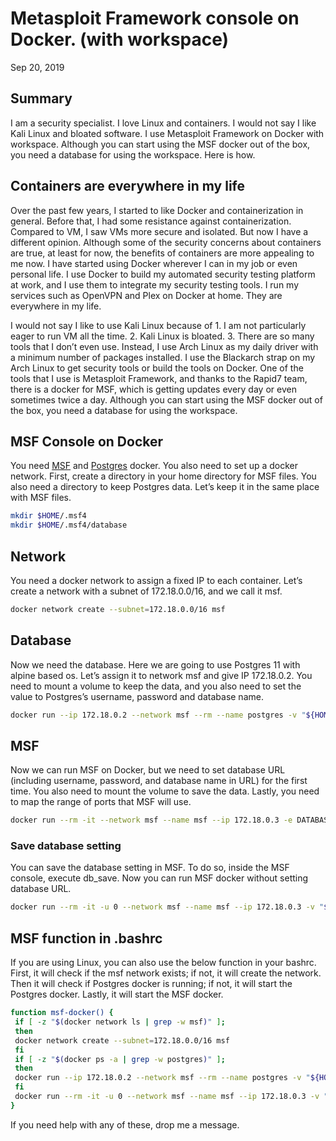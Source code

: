 # Metasploit Framework console on Docker. (with workspace)
Sep 20, 2019

## Summary

I am a security specialist. I love Linux and containers. I would not say I like Kali Linux and bloated software. I use Metasploit Framework on Docker with workspace. Although you can start using the MSF docker out of the box, you need a database for using the workspace. Here is how.

## Containers are everywhere in my life

Over the past few years, I started to like Docker and containerization in general. Before that, I had some resistance against containerization. Compared to VM, I saw VMs more secure and isolated. But now I have a different opinion. Although some of the security concerns about containers are true, at least for now, the benefits of containers are more appealing to me now.
I have started using Docker wherever I can in my job or even personal life. I use Docker to build my automated security testing platform at work, and I use them to integrate my security testing tools. I run my services such as OpenVPN and Plex on Docker at home. They are everywhere in my life.

I would not say I like to use Kali Linux because of 1. I am not particularly eager to run VM all the time. 2. Kali Linux is bloated. 3. There are so many tools that I don’t even use. Instead, I use Arch Linux as my daily driver with a minimum number of packages installed. I use the Blackarch strap on my Arch Linux to get security tools or build the tools on Docker.
One of the tools that I use is Metasploit Framework, and thanks to the Rapid7 team, there is a docker for MSF, which is getting updates every day or even sometimes twice a day. Although you can start using the MSF docker out of the box, you need a database for using the workspace.

## MSF Console on Docker

You need [MSF](https://hub.docker.com/r/metasploitframework/metasploit-framework) and [Postgres](https://hub.docker.com/_/postgres) docker. You also need to set up a docker network.
First, create a directory in your home directory for MSF files. You also need a directory to keep Postgres data. Let’s keep it in the same place with MSF files.

``` bash 
mkdir $HOME/.msf4
mkdir $HOME/.msf4/database
```

## Network
You need a docker network to assign a fixed IP to each container. Let’s create a network with a subnet of 172.18.0.0/16, and we call it msf.

``` bash 
docker network create --subnet=172.18.0.0/16 msf
```

## Database

Now we need the database. Here we are going to use Postgres 11 with alpine based os. Let’s assign it to network msf and give IP 172.18.0.2. You need to mount a volume to keep the data, and you also need to set the value to Postgres’s username, password and database name.

``` bash
docker run --ip 172.18.0.2 --network msf --rm --name postgres -v "${HOME}/.msf4/database:/var/lib/postgresql/data" -e POSTGRES_PASSWORD=postgres -e POSTGRES_USER=postgres -e POSTGRES_DB=msf -d postgres:11-alpine
```

## MSF
Now we can run MSF on Docker, but we need to set database URL (including username, password, and database name in URL) for the first time. You also need to mount the volume to save the data. Lastly, you need to map the range of ports that MSF will use.

``` bash
docker run --rm -it --network msf --name msf --ip 172.18.0.3 -e DATABASE_URL='postgres://postgres:postgres@172.18.0.2:5432/msf' -v "${HOME}/.msf4:/home/msf/.msf4" -p 8443-8500:8443-8500 metasploitframework/metasploit-framework
```

### Save database setting

You can save the database setting in MSF. To do so, inside the MSF console, execute db_save. Now you can run MSF docker without setting database URL.

``` bash
docker run --rm -it -u 0 --network msf --name msf --ip 172.18.0.3 -v "${HOME}/.msf4:/home/msf/.msf4" -p 8443-8500:8443-8500 metasploitframework/metasploit-framework
```
## MSF function in .bashrc

If you are using Linux, you can also use the below function in your bashrc. First, it will check if the msf network exists; if not, it will create the network. Then it will check if Postgres docker is running; if not, it will start the Postgres docker. Lastly, it will start the MSF docker.

``` bash
function msf-docker() {
 if [ -z "$(docker network ls | grep -w msf)" ];
 then
 docker network create --subnet=172.18.0.0/16 msf
 fi
 if [ -z "$(docker ps -a | grep -w postgres)" ];
 then
 docker run --ip 172.18.0.2 --network msf --rm --name postgres -v "${HOME}/.msf4/database:/var/lib/postgresql/data" -e POSTGRES_PASSWORD=postgres -e POSTGRES_USER=postgres -e POSTGRES_DB=msf -d postgres:11-alpine
 fi
 docker run --rm -it -u 0 --network msf --name msf --ip 172.18.0.3 -v "${HOME}/.msf4:/home/msf/.msf4" -p 8443-8500:8443-8500 metasploitframework/metasploit-framework
}
```
 
 If you need help with any of these, drop me a message.